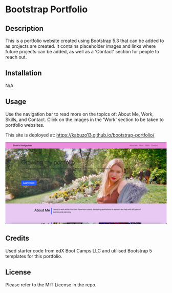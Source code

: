 # Bootstrap Portfolio

## Description

This is a portfolio website created using Bootstrap 5.3 that can be added to as projects are created. It contains placeholder images and links where future projects can be added, as well as a 'Contact' section for people to reach out. 

## Installation

N/A

## Usage

Use the navigation bar to read more on the topics of: About Me, Work, Skills, and Contact. Click on the images in the 'Work' section to be taken to portfolio websites. 

This site is deployed at: https://kabuzo13.github.io/bootstrap-portfolio/

<img src="./images/portfolioscreenshot.png">

## Credits

Used starter code from edX Boot Camps LLC and utilised Bootstrap 5 templates for this portfolio.

## License

Please refer to the MIT License in the repo. 


